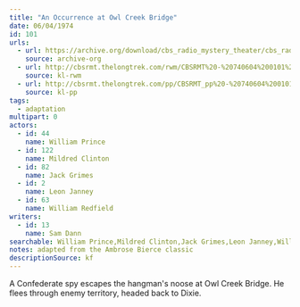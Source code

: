 ```yaml
---
title: "An Occurrence at Owl Creek Bridge"
date: 06/04/1974
id: 101
urls: 
  - url: https://archive.org/download/cbs_radio_mystery_theater/cbs_radio_mystery_theater-0101-0150.zip/cbs_radio_mystery_theater-0101-0150%2Fcbsrmt_0101_an_occurrence_at_owl_creek_bridge.mp3
    source: archive-org
  - url: http://cbsrmt.thelongtrek.com/rwm/CBSRMT%20-%20740604%200101%20An%20Occurrence%20at%20Owl%20Creek%20Bridge_rwm.mp3
    source: kl-rwm
  - url: http://cbsrmt.thelongtrek.com/pp/CBSRMT_pp%20-%20740604%200101%20An%20Occurrence%20at%20Owl%20Creek%20Bridge.mp3
    source: kl-pp
tags: 
  - adaptation
multipart: 0
actors:  
  - id: 44
    name: William Prince  
  - id: 122
    name: Mildred Clinton  
  - id: 82
    name: Jack Grimes  
  - id: 2
    name: Leon Janney  
  - id: 63
    name: William Redfield
writers:  
  - id: 13
    name: Sam Dann
searchable: William Prince,Mildred Clinton,Jack Grimes,Leon Janney,William Redfield Sam Dann
notes: adapted from the Ambrose Bierce classic
descriptionSource: kf
---
```

A Confederate spy escapes the hangman's noose at Owl Creek Bridge. He flees through enemy territory, headed back to Dixie.